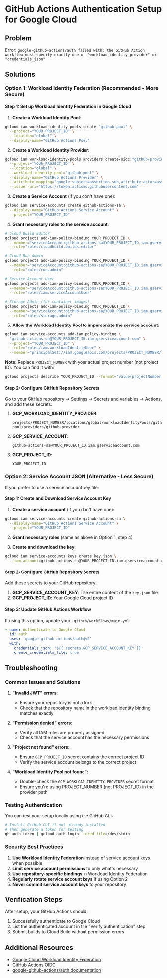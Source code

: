 # GitHub Actions Authentication Setup for Google Cloud

## Problem
Error: `google-github-actions/auth failed with: the GitHub Action workflow must specify exactly one of "workload_identity_provider" or "credentials_json"`

## Solutions

### Option 1: Workload Identity Federation (Recommended - More Secure)

#### Step 1: Set up Workload Identity Federation in Google Cloud

1. **Create a Workload Identity Pool**:
```bash
gcloud iam workload-identity-pools create "github-pool" \
  --project="YOUR_PROJECT_ID" \
  --location="global" \
  --display-name="GitHub Actions Pool"
```

2. **Create a Workload Identity Provider**:
```bash
gcloud iam workload-identity-pools providers create-oidc "github-provider" \
  --project="YOUR_PROJECT_ID" \
  --location="global" \
  --workload-identity-pool="github-pool" \
  --display-name="GitHub Actions Provider" \
  --attribute-mapping="google.subject=assertion.sub,attribute.actor=assertion.actor,attribute.repository=assertion.repository,attribute.repository_owner=assertion.repository_owner" \
  --issuer-uri="https://token.actions.githubusercontent.com"
```

3. **Create a Service Account** (if you don't have one):
```bash
gcloud iam service-accounts create github-actions-sa \
  --display-name="GitHub Actions Service Account" \
  --project="YOUR_PROJECT_ID"
```

4. **Grant necessary roles to the service account**:
```bash
# Cloud Build Editor
gcloud projects add-iam-policy-binding YOUR_PROJECT_ID \
  --member="serviceAccount:github-actions-sa@YOUR_PROJECT_ID.iam.gserviceaccount.com" \
  --role="roles/cloudbuild.builds.editor"

# Cloud Run Admin
gcloud projects add-iam-policy-binding YOUR_PROJECT_ID \
  --member="serviceAccount:github-actions-sa@YOUR_PROJECT_ID.iam.gserviceaccount.com" \
  --role="roles/run.admin"

# Service Account User
gcloud projects add-iam-policy-binding YOUR_PROJECT_ID \
  --member="serviceAccount:github-actions-sa@YOUR_PROJECT_ID.iam.gserviceaccount.com" \
  --role="roles/iam.serviceAccountUser"

# Storage Admin (for container images)
gcloud projects add-iam-policy-binding YOUR_PROJECT_ID \
  --member="serviceAccount:github-actions-sa@YOUR_PROJECT_ID.iam.gserviceaccount.com" \
  --role="roles/storage.admin"
```

5. **Allow the Workload Identity Pool to impersonate the service account**:
```bash
gcloud iam service-accounts add-iam-policy-binding \
  "github-actions-sa@YOUR_PROJECT_ID.iam.gserviceaccount.com" \
  --project="YOUR_PROJECT_ID" \
  --role="roles/iam.workloadIdentityUser" \
  --member="principalSet://iam.googleapis.com/projects/PROJECT_NUMBER/locations/global/workloadIdentityPools/github-pool/attribute.repository/YOUR_GITHUB_USERNAME/YOUR_REPO_NAME"
```

**Note**: Replace `PROJECT_NUMBER` with your actual project number (not project ID). You can find it with:
```bash
gcloud projects describe YOUR_PROJECT_ID --format="value(projectNumber)"
```

#### Step 2: Configure GitHub Repository Secrets

Go to your GitHub repository → Settings → Secrets and variables → Actions, and add these secrets:

1. **GCP_WORKLOAD_IDENTITY_PROVIDER**:
   ```
   projects/PROJECT_NUMBER/locations/global/workloadIdentityPools/github-pool/providers/github-provider
   ```

2. **GCP_SERVICE_ACCOUNT**:
   ```
   github-actions-sa@YOUR_PROJECT_ID.iam.gserviceaccount.com
   ```

3. **GCP_PROJECT_ID**:
   ```
   YOUR_PROJECT_ID
   ```

### Option 2: Service Account JSON (Alternative - Less Secure)

If you prefer to use a service account key file:

#### Step 1: Create and Download Service Account Key

1. **Create a service account** (if you don't have one):
```bash
gcloud iam service-accounts create github-actions-sa \
  --display-name="GitHub Actions Service Account" \
  --project="YOUR_PROJECT_ID"
```

2. **Grant necessary roles** (same as above in Option 1, step 4)

3. **Create and download the key**:
```bash
gcloud iam service-accounts keys create key.json \
  --iam-account=github-actions-sa@YOUR_PROJECT_ID.iam.gserviceaccount.com
```

#### Step 2: Configure GitHub Repository Secrets

Add these secrets to your GitHub repository:

1. **GCP_SERVICE_ACCOUNT_KEY**: The entire content of the `key.json` file
2. **GCP_PROJECT_ID**: Your Google Cloud project ID

#### Step 3: Update GitHub Actions Workflow

If using this option, update your `.github/workflows/main.yml`:

```yaml
- name: Authenticate to Google Cloud
  id: auth
  uses: 'google-github-actions/auth@v2'
  with:
    credentials_json: '${{ secrets.GCP_SERVICE_ACCOUNT_KEY }}'
    create_credentials_file: true
```

## Troubleshooting

### Common Issues and Solutions

1. **"Invalid JWT" errors**:
   - Ensure your repository is not a fork
   - Check that the repository name in the workload identity binding matches exactly

2. **"Permission denied" errors**:
   - Verify all IAM roles are properly assigned
   - Check that the service account has the necessary permissions

3. **"Project not found" errors**:
   - Ensure `GCP_PROJECT_ID` secret contains the correct project ID
   - Verify the service account belongs to the correct project

4. **"Workload Identity Pool not found"**:
   - Double-check the `GCP_WORKLOAD_IDENTITY_PROVIDER` secret format
   - Ensure you're using PROJECT_NUMBER (not PROJECT_ID) in the provider path

### Testing Authentication

You can test your setup locally using the GitHub CLI:

```bash
# Install GitHub CLI if not already installed
# Then generate a token for testing
gh auth token | gcloud auth login --cred-file=/dev/stdin
```

### Security Best Practices

1. **Use Workload Identity Federation** instead of service account keys when possible
2. **Limit service account permissions** to only what's necessary
3. **Use repository-specific bindings** in Workload Identity Federation
4. **Regularly rotate service account keys** if using Option 2
5. **Never commit service account keys** to your repository

## Verification Steps

After setup, your GitHub Actions should:

1. Successfully authenticate to Google Cloud
2. List the authenticated account in the "Verify authentication" step
3. Submit builds to Cloud Build without permission errors

## Additional Resources

- [Google Cloud Workload Identity Federation](https://cloud.google.com/iam/docs/workload-identity-federation)
- [GitHub Actions OIDC](https://docs.github.com/en/actions/deployment/security-hardening-your-deployments/about-security-hardening-with-openid-connect)
- [google-github-actions/auth documentation](https://github.com/google-github-actions/auth) 